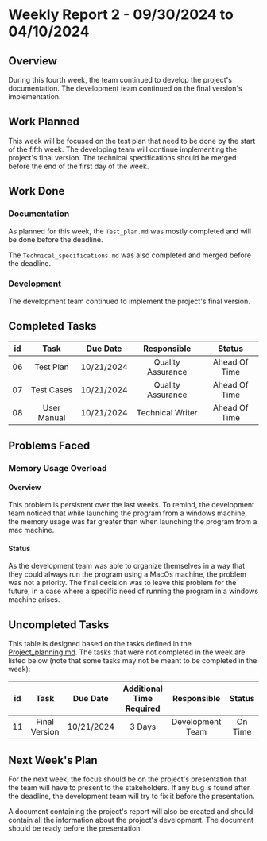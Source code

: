 # Weekly Report 2 - 09/30/2024 to 04/10/2024

## Overview

During this fourth week, the team continued to develop the project's documentation. The development team continued on the final version's implementation.


## Work Planned

This week will be focused on the test plan that need to be done by the start of the fifth week. The developing team will continue implementing the project's final version. The technical specifications should be merged before the end of the first day of the week.

## Work Done

### Documentation

As planned for this week, the `Test_plan.md` was mostly completed and will be done before the deadline.

The `Technical_specifications.md` was also completed and merged before the deadline.


### Development

The development team continued to implement the project's final version. 


## Completed Tasks


|  id  | Task 						| Due Date 	 | Responsible 		 | Status  		   |
| :--: | :------------------------: | :--------: | :---------------: | :-------------: |
| 06 | Test Plan 					| 10/21/2024 | Quality Assurance |  Ahead Of Time  |
| 07 | Test Cases 					| 10/21/2024 | Quality Assurance |  Ahead Of Time  |
| 08 | User Manual 					| 10/21/2024 | Technical Writer  |  Ahead Of Time  |


## Problems Faced

### Memory Usage Overload

#### Overview

This problem is persistent over the last weeks. To remind, the development team noticed that while launching the program from a windows machine, the memory usage was far greater than when launching the program from a mac machine.

#### Status

As the development team was able to organize themselves in a way that they could always run the program using a MacOs machine, the problem was not a priority. The final decision was to leave this problem for the future, in a case where a specific need of running the program in a windows machine arises.



## Uncompleted Tasks

This table is designed based on the tasks defined in the [Project_planning.md](../Project_planning.md). The tasks that were not completed in the week are listed below (note that some tasks may not be meant to be completed in the week):

|  id  | Task 						| Due Date 		| Additional Time Required  | Responsible 		| Status  |
| :--: | :------------------------: | :-----------: | :-----------------------: | :---------------: | :-----: |
| 11 | Final Version 				| 10/21/2024 	| 3 Days					| Development Team  | On Time |



## Next Week's Plan

For the next week, the focus should be on the project's presentation that the team will have to present to the stakeholders. If any bug is found after the deadline, the development team will try to fix it before the presentation.

A document containing the project's report will also be created and should contain all the information about the project's development. The document should be ready before the presentation.